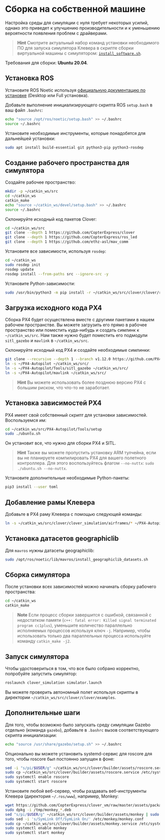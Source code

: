 # Сборка на собственной машине

Настройка среды для симуляции с нуля требует некоторых усилий, однако это приведет к улучшению производительности и к уменьшению вероятности появления проблем с драйверами.

> **Hint** Смотрите актуальный набор команд установки необходимого ПО для запуска симулятора Клевера в скрипте сборки виртуальной машины с симулятором: [`install_software.sh`](https://github.com/CopterExpress/clover_vm/blob/master/scripts/install_software.sh).

Требования для сборки: **Ubuntu 20.04**.

## Установка ROS

Установите ROS Noetic используя [официальную документацию по установке](http://wiki.ros.org/noetic/Installation/Ubuntu) (Desktop или Full установка).

Добавьте выполнение инициализирующего скрипта ROS `setup.bash` в ваш файл `.bashrc`:

```bash
echo "source /opt/ros/noetic/setup.bash" >> ~/.bashrc
source ~/.bashrc
```

Установите необходимые инструменты, которые понадобятся для дальнейшей установки:

```bash
sudo apt install build-essential git python3-pip python3-rosdep
```

## Создание рабочего пространства для симулятора

Создайте рабочее пространство:

```bash
mkdir -p ~/catkin_ws/src
cd ~/catkin_ws
catkin_make
echo "source ~/catkin_ws/devel/setup.bash" >> ~/.bashrc
source ~/.bashrc
```

Склонируйте исходный код пакетов Clover:

```bash
cd ~/catkin_ws/src
git clone --depth 1 https://github.com/CopterExpress/clover
git clone --depth 1 https://github.com/CopterExpress/ros_led
git clone --depth 1 https://github.com/ethz-asl/mav_comm
```

Установите все зависимости, используя `rosdep`:

```bash
cd ~/catkin_ws
sudo rosdep init
rosdep update
rosdep install --from-paths src --ignore-src -y
```

Установите Python-зависимости:

```bash
sudo /usr/bin/python3 -m pip install -r ~/catkin_ws/src/clover/clover/requirements.txt
```

## Загрузка исходного кода PX4

Сборка PX4 будет осуществлена вместе с другими пакетами в нашем рабочем пространстве. Вы можете загрузить его прямо в рабочее пространство или поместить куда-нибудь и создать симлинк к `~/catkin_ws/src`. Нам также нужно будет поместить его подмодули `sitl_gazebo` и `mavlink` в `~/catkin_ws/src`.

Склонируйте исходный код PX4 и создайте необходимые симлинки:

```bash
git clone --recursive --depth 1 --branch v1.12.0 https://github.com/PX4/PX4-Autopilot.git ~/PX4-Autopilot
ln -s ~/PX4-Autopilot ~/catkin_ws/src/
ln -s ~/PX4-Autopilot/Tools/sitl_gazebo ~/catkin_ws/src/
ln -s ~/PX4-Autopilot/mavlink ~/catkin_ws/src/
```

> **Hint** Вы можете использовать более позднюю версию PX4 с большим риском, что что-то не заработает.

## Установка зависимостей PX4

PX4 имеет свой собственный скрипт для установки зависимостей. Воспользуемся им:

```bash
cd ~/catkin_ws/src/PX4-Autopilot/Tools/setup
sudo ./ubuntu.sh
```

Он установит все, что нужно для сборки PX4 и SITL.

> **Hint** Также вы можете пропустить установку ARM тулчейна, если вы не планируете компилировать PX4 для вашего полетного контроллера. Для этого воспользуйтесь флагом `--no-nuttx`: `sudo ./ubuntu.sh --no-nuttx`.

Установите дополнительные необходимые Python-пакеты:

```bash
pip3 install --user toml
```

## Добавление рамы Клевера

Добавьте в PX4 раму Клевера с помощью следующей команды:

```bash
ln -s ~/catkin_ws/src/clover/clover_simulation/airframes/* ~/PX4-Autopilot/ROMFS/px4fmu_common/init.d-posix/airframes/
```

## Установка датасетов geographiclib

Для `mavros` нужны датасеты geographiclib:

```bash
sudo /opt/ros/noetic/lib/mavros/install_geographiclib_datasets.sh
```

## Сборка симулятора

После установки всех зависимостей можно начинать сборку рабочего пространства:

```bash
cd ~/catkin_ws
catkin_make
```

> **Note** Если процесс сборки завершится с ошибкой, связанной с недостатком памяти (`c++: fatal error: Killed signal terminated program cc1plus`), уменьшите количество параллельно исполняемых процессов используя ключ `-j`. Например, чтобы использовать только два параллельных процесса используйте команду `catkin_make -j2`.

## Запуск симулятора

Чтобы удостовериться в том, что все было собрано корректно, попробуйте запустить симулятор:

```bash
roslaunch clover_simulation simulator.launch
```

Вы можете проверить автономный полет используя скрипты в директории `~/catkin_ws/src/clover/clover/examples`.

## Дополнительные шаги

Для того, чтобы возможно было запускать среду симуляции Gazebo отдельно (команда `gazebo`), добавьте в `.bashrc` вызов соответствующего скрипта инициализации:

```bash
echo "source /usr/share/gazebo/setup.sh" >> ~/.bashrc
```

Опционально вы можете установить systemd-сервис для roscore для того, чтобы roscore был постоянно запущен в фоне:

```bash
sed -i "s/pi/$USER/g" ~/catkin_ws/src/clover/builder/assets/roscore.service
sudo cp ~/catkin_ws/src/clover/builder/assets/roscore.service /etc/systemd/system
sudo systemctl enable roscore
sudo systemctl start roscore
```

Установите любой веб-сервер, чтобы раздавать веб-инструменты Клевера (директория `~/.ros/www`), например, Monkey:

```bash
wget https://github.com/CopterExpress/clover_vm/raw/master/assets/packages/monkey_1.6.9-1_$(dpkg --print-architecture).deb -P /tmp
sudo dpkg -i /tmp/monkey_*.deb
sed "s/pi/$USER/g" ~/catkin_ws/src/clover/builder/assets/monkey | sudo tee /etc/monkey/sites/default
sudo sed -i 's/SymLink Off/SymLink On/' /etc/monkey/monkey.conf
sudo cp ~/catkin_ws/src/clover/builder/assets/monkey.service /etc/systemd/system/monkey.service
sudo systemctl enable monkey
sudo systemctl start monkey
```
